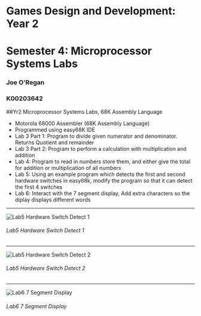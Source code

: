 # Games Design and Development: Year 2
# Semester 4: Microprocessor Systems Labs
### Joe O'Regan
### K00203642

##Yr2 Microprocessor Systems Labs, 68K Assembly Language

* Motorola 68000 Assembler (68K Assembly Language)
* Programmed using easy68K IDE
* Lab 3 Part 1: Program to divide given numerator and denominator. Returns Quotient and remainder
* Lab 3 Part 2: Program to perform a calculation with multiplication and addition
* Lab 4: Program to read in numbers store them, and either give the total for addition or multiplication of all numbers
* Lab 5: Using an example program which detects the first and second hardware switches in easy68k, modify the program so that it can detect the first 4 switches
* Lab 6: Interact with the 7 segment display, Add extra characters so the diplay displays different words
---
![Lab5 Hardware Switch Detect 1](https://raw.githubusercontent.com/joeaoregan/Yr2-Microprocessor-Systems-Labs/master/Screenshots/Lab5a.png "Lab5 Hardware Switch Detect 2")
###### Lab5 Hardware Switch Detect 1
---
![Lab5 Hardware Switch Detect 2](https://raw.githubusercontent.com/joeaoregan/Yr2-Microprocessor-Systems-Labs/master/Screenshots/Lab5b.png "Lab5 Hardware Switch Detect 2")
###### Lab5 Hardware Switch Detect 2
---
![Lab6 7 Segment Display](https://raw.githubusercontent.com/joeaoregan/Yr2-Microprocessor-Systems-Labs/master/Screenshots/Lab6.png "Lab6 7 Segment Display")
###### Lab6 7 Segment Display
